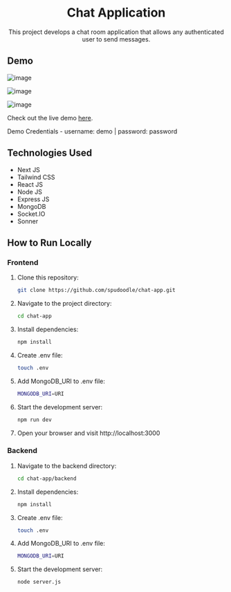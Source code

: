 <h1 align='center'>Chat Application</h1>
<p align='center'>This project develops a chat room application that allows any authenticated user to send messages.
</p>

## Demo

![image](https://github.com/Achal-00/chat-app/assets/106076516/d7734163-60a9-43e8-bc58-90bc01101b74)

![image](https://github.com/Achal-00/chat-app/assets/106076516/6822489b-f58f-4075-99f5-45b1ee1dc79b)

![image](https://github.com/Achal-00/chat-app/assets/106076516/d4f688ee-7336-4488-9e70-589cf3bc6f9f)

Check out the live demo [here](https://chat-app00.vercel.app).

Demo Credentials - username: demo | password: password

## Technologies Used

- Next JS
- Tailwind CSS
- React JS
- Node JS
- Express JS
- MongoDB
- Socket.IO
- Sonner

## How to Run Locally

### Frontend

1. Clone this repository:
   ```bash
   git clone https://github.com/spudoodle/chat-app.git

2. Navigate to the project directory:
   ```bash
   cd chat-app

3. Install dependencies:
   ```bash
   npm install

4. Create .env file:
   ```bash
   touch .env

5. Add MongoDB_URI to .env file:
   ```bash
   MONGODB_URI=URI

6. Start the development server:
   ```bash
   npm run dev

7. Open your browser and visit http://localhost:3000

### Backend

1. Navigate to the backend directory:
   ```bash
   cd chat-app/backend

2. Install dependencies:
   ```bash
   npm install

3. Create .env file:
   ```bash
   touch .env

4. Add MongoDB_URI to .env file:
   ```bash
   MONGODB_URI=URI

5. Start the development server:
   ```bash
   node server.js
